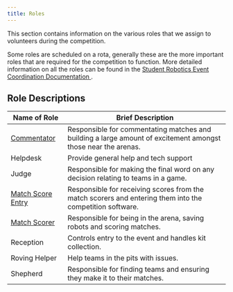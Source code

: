 ```yaml
---
title: Roles
---
```


This section contains information on the various roles that we assign to volunteers during the competition.

Some roles are scheduled on a rota, generally these are the more important roles that are required for the competition to function. More detailed information on all the roles can be found in the [Student Robotics Event Coordination Documentation ](https://bitbucket.org/rspanton/sr-event-coord/wiki/Home).

## Role Descriptions

| Name of Role      | Brief Description                                            |
| ----------------- | ------------------------------------------------------------ |
| [Commentator](commentator)       | Responsible for commentating matches and building a large amount of excitement amongst those near the arenas. |
| Helpdesk          | Provide general help and tech support                        |
| Judge             | Responsible for making the final word on any decision relating to teams in a game. |
| [Match Score Entry](match-score-entry) | Responsible for receiving scores from the match scorers and entering them into the competition software. |
| [Match Scorer](match-scorer)      | Responsible for being in the arena, saving robots and scoring matches. |
| Reception         | Controls entry to the event and handles kit collection.      |
| Roving Helper     | Help teams in the pits with issues.                          |
| Shepherd          | Responsible for finding teams and ensuring they make it to their matches. |
